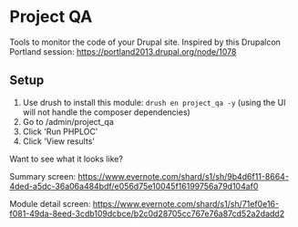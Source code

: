 # Project QA

Tools to monitor the code of your Drupal site. Inspired by this Drupalcon Portland session: https://portland2013.drupal.org/node/1078

## Setup

1. Use drush to install this module: `drush en project_qa -y` (using the UI will not handle the composer dependencies)
2. Go to <yoursite>/admin/project_qa
3. Click 'Run PHPLOC'
4. Click 'View results'

Want to see what it looks like?

Summary screen:
https://www.evernote.com/shard/s1/sh/9b4d6f11-8664-4ded-a5dc-36a06a484bdf/e056d75e10045f16199756a79d104af0

Module detail screen:
https://www.evernote.com/shard/s1/sh/71ef0e16-f081-49da-8eed-3cdb109dcbce/b2c0d28705cc767e76a87cd52a2dadd2
